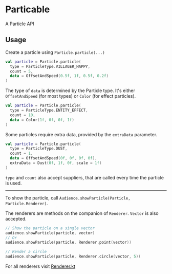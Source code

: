 # Particable
A Particle API

## Usage
Create a particle using `Particle.particle(...)`
```kt
val particle = Particle.particle(
  type = ParticleType.VILLAGER_HAPPY,
  count = 5,
  data = OffsetAndSpeed(0.5f, 1f, 0.5f, 0.2f)
)
```
The type of `data` is determined by the Particle type. It's either `OffsetAndSpeed` (for most types) or `Color` (for effect particles).
```kt
val particle = Particle.particle(
  type = ParticleType.ENTITY_EFFECT,
  count = 10,
  data = Color(1f, 0f, 0f, 1f)
)
```
Some particles require extra data, provided by the `extraData` parameter.
```kt
val particle = Particle.particle(
  type = ParticleType.DUST,
  count = 1,
  data = OffsetAndSpeed(0f, 0f, 0f, 0f),
  extraData = Dust(0f, 1f, 0f, scale = 1f)
)
```
`type` and `count` also accept suppliers, that are called every time the particle is used.
***
To show the particle, call `Audience.showParticle(Particle, Particle.Renderer)`.

The renderers are methods on the companion of `Renderer`. `Vector` is also accepted.
```kt
// Show the particle on a single vector
audience.showParticle(particle, vector)
// Or
audience.showParticle(particle, Renderer.point(vector))

// Render a circle
audience.showParticle(particle, Renderer.circle(vector, 5))
```
For all renderers visit [Renderer.kt](https://github.com/Project-Cepi/Particable/blob/main/Minestom/src/main/kotlin/world/cepi/particle/Renderer.kt)
